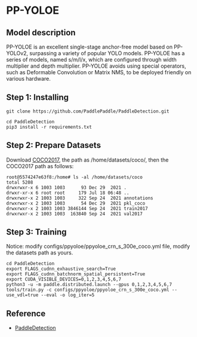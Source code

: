 # PP-YOLOE

## Model description
PP-YOLOE is an excellent single-stage anchor-free model based on PP-YOLOv2, surpassing a variety of popular YOLO models. PP-YOLOE has a series of models, named s/m/l/x, which are configured through width multiplier and depth multiplier. PP-YOLOE avoids using special operators, such as Deformable Convolution or Matrix NMS, to be deployed friendly on various hardware.

## Step 1: Installing
```
git clone https://github.com/PaddlePaddle/PaddleDetection.git
```

```
cd PaddleDetection
pip3 install -r requirements.txt
```

## Step 2: Prepare Datasets
Download [COCO2017](https://cocodataset.org/), the path as /home/datasets/coco/, then the COCO2017 path as follows:
```
root@5574247e63f8:/home# ls -al /home/datasets/coco
total 5208
drwxrwxr-x 6 1003 1003      93 Dec 29  2021 .
drwxr-xr-x 6 root root     179 Jul 18 06:48 ..
drwxrwxr-x 2 1003 1003     322 Sep 24  2021 annotations
drwxrwxr-x 2 1003 1003      54 Dec 29  2021 pkl_coco
drwxrwxr-x 2 1003 1003 3846144 Sep 24  2021 train2017
drwxrwxr-x 2 1003 1003  163840 Sep 24  2021 val2017
```

## Step 3: Training
Notice: modify configs/ppyoloe/ppyoloe_crn_s_300e_coco.yml file, modify the datasets path as yours.
```
cd PaddleDetection
export FLAGS_cudnn_exhaustive_search=True
export FLAGS_cudnn_batchnorm_spatial_persistent=True
export CUDA_VISIBLE_DEVICES=0,1,2,3,4,5,6,7
python3 -u -m paddle.distributed.launch --gpus 0,1,2,3,4,5,6,7 tools/train.py -c configs/ppyoloe/ppyoloe_crn_s_300e_coco.yml --use_vdl=true --eval -o log_iter=5
```

## Reference
- [PaddleDetection](https://github.com/PaddlePaddle/PaddleDetection)
